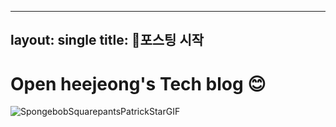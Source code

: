 
---
layout: single
title: 🔔포스팅 시작
---

# Open heejeong's Tech blog 😊

![SpongebobSquarepantsPatrickStarGIF](https://user-images.githubusercontent.com/71823666/186693762-4a8da31b-5269-404d-8973-1c14d65a9da6.gif)

